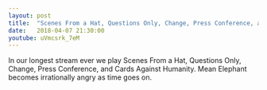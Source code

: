 ```yaml
---
layout: post
title:  "Scenes From a Hat, Questions Only, Change, Press Conference, and Cards Against Humanity"
date:   2018-04-07 21:30:00
youtube: uVmcsrk_7eM
---
```


In our longest stream ever we play Scenes From a Hat, Questions Only, Change, Press Conference, and Cards Against Humanity. Mean Elephant becomes irrationally angry as time goes on.